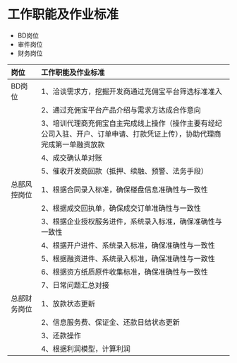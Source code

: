 # 工作职能及作业标准

* BD岗位
* 审件岗位
* 财务岗位

| 岗位 | 工作职能及作业标准 |
| :--- | :--- |
| BD岗位 | 1、洽谈需求方，挖掘开发商通过充佣宝平台筛选标准准入 |
|  | 2、通过充佣宝平台产品介绍与需求方达成合作意向 |
|  | 3、培训代理商充佣宝自主完成线上操作（操作主要有经纪公司入驻、开户、订单申请、打款凭证上传），协助代理商完成第一单融资放款 |
|  | 4、成交确认单对账 |
|  | 5、催收开发商回款（抵押、续融、预警、法务手段） |
| 总部风控岗位 | 1、根据合同录入标准，确保楼盘信息准确性与一致性 |
|  | 2、根据成交回执单，确保成交订单准确性与一致性 |
|  | 3、根据企业授权服务进件，系统录入标准，确保准确性与一致性 |
|  | 4、根据开户进件、系统录入标准，确保准确性与一致性 |
|  | 5、根据融资进件、系统录入标准，确保准确性与一致性 |
|  | 6、根据资方纸质原件收集标准，确保准确性与一致性 |
|  | 7、日常问题汇总对接 |
| 总部财务岗位 | 1、放款状态更新 |
|  | 2、信息服务费、保证金、还款日结状态更新 |
|  | 3、还款操作 |
|  | 4、根据利润模型，计算利润 |



